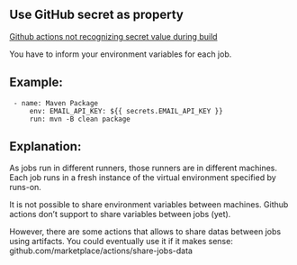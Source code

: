 ## Use GitHub secret as property

[Github actions not recognizing secret value during build](https://stackoverflow.com/questions/66841566/github-actions-not-recognizing-secret-value-during-build)

You have to inform your environment variables for each job.

## Example:

```
 - name: Maven Package 
     env: EMAIL_API_KEY: ${{ secrets.EMAIL_API_KEY }} 
     run: mvn -B clean package
```

## Explanation:

As jobs run in different runners, those runners are in different machines. Each job runs in a fresh instance of the virtual environment specified by runs-on.

It is not possible to share environment variables between machines. Github actions don’t support to share variables between jobs (yet).

However, there are some actions that allows to share datas between jobs using artifacts. You could eventually use it if it makes sense: github.com/marketplace/actions/share-jobs-data